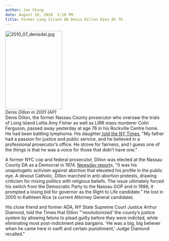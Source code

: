 ```yaml
---
author: Jen Chung
date: August 16, 2010  2:18 PM
title: Former Long Island DA Denis Dillon Dies At 76
---
```


<p><span class="mt-enclosure mt-enclosure-image" style="display: inline;"> </span></p><div class="image-left" style=" width:180px; "> <img alt="2010_07_denisdel.jpg" src="https://web.archive.org/web/20110611054549im_/http://gothamist.com/attachments/jen/2010_07_denisdel.jpg" width="180" height="248"> <br> <i>Denis Dillon in 2001 (AP)</i></div> Denis Dillon, the former Nassau County prosecutor who oversaw the trials of Long Island Lolita Amy Fisher as well as LIRR mass murderer Colin Ferguson, passed away yesterday at age 76 in his Rockville Centre home. He had been battling lymphoma.  His daughter<a href="https://web.archive.org/web/20110611054549/http://www.nytimes.com/2010/08/16/nyregion/16dillon.html?_r=1&amp;partner=rss&amp;emc=rss"> told the NY Times</a>, &quot;My father had a passion for justice and public service, and he believed in a professional prosecutor&#x2019;s office. He strove for fairness, and I guess one of the things is that he was a voice for those that didn&#x2019;t have one.&quot;<p></p>

<p>A former NYC cop and federal prosecutor, Dillon was elected at the Nassau County DA as a Democrat in 1974. <a href="https://web.archive.org/web/20110611054549/http://www.newsday.com/long-island/nassau/longtime-former-nassau-da-denis-dillon-76-dies-1.2211678">Newsday report</a>s, &quot;It was his unapologetic activism against abortion that elevated his profile in the public eye. A devout Catholic, Dillon marched in anti-abortion protests, drawing criticism for mixing politics with religious beliefs. The issue ultimately forced his switch from the Democratic Party to the Nassau GOP and in 1986, it prompted a losing bid for governor as the Right to Life candidate.&quot; He lost in 2005 to Kathleen Rice (a current Attorney General candidate). </p>

<p>His close friend and former ADA, NY State Supreme Court Justice Arthur Diamond, told the Times that Dillon &quot;&apos;revolutionized&apos; the county&#x2019;s justice system by allowing felons to plead guilty before they were indicted, while eliminating most post-indictment plea bargains. &apos;He was a big, big believer when he came here in swift and certain punishment,&apos; Judge Diamond recalled.&quot; </p>